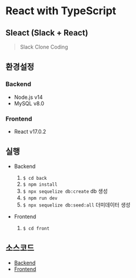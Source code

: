 # React with TypeScript

## Sleact (Slack + React)

> Slack Clone Coding

## 환경설정

### Backend

- Node.js v14
- MySQL v8.0

### Frontend

- React v17.0.2

## 실행

- Backend

  1. `$ cd back`
  2. `$ npm install`
  3. `$ npx sequelize db:create` db 생성
  4. `$ npm run dev`
  5. `$ npx sequelize db:seed:all` 더미데이터 생성

- Frontend
  1. `$ cd front`

## 소스코드

- [Backend](./back)
- [Frontend](./front)
